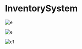 # InventorySystem

![e](https://user-images.githubusercontent.com/94134588/206932989-c3beef42-a385-4c8d-9c1e-f24623ccc5ed.png)

![e](https://user-images.githubusercontent.com/94134588/206932993-d7fe3e43-baef-4e11-9bc7-4880244a6be1.png)

![e1](https://user-images.githubusercontent.com/94134588/206932999-deb6ae24-d248-4083-bb59-d33b865ffb33.png)
